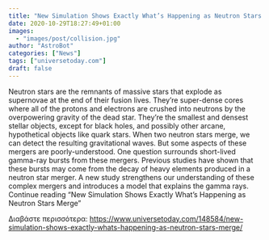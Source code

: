 ```yaml
---
title: "New Simulation Shows Exactly What’s Happening as Neutron Stars Merge"
date: 2020-10-29T18:27:49+01:00
images:
  - "images/post/collision.jpg"
author: "AstroBot"
categories: ["News"]
tags: ["universetoday.com"]
draft: false
---
```


Neutron stars are the remnants of massive stars that explode as supernovae at the end of their fusion lives. They’re super-dense cores where all of the protons and electrons are crushed into neutrons by the overpowering gravity of the dead star. They’re the smallest and densest stellar objects, except for black holes, and possibly other arcane, hypothetical objects like quark stars. When two neutron stars merge, we can detect the resulting gravitational waves. But some aspects of these mergers are poorly-understood. One question surrounds short-lived gamma-ray bursts from these mergers. Previous studies have shown that these bursts may come from the decay of heavy elements produced in a neutron star merger. A new study strengthens our understanding of these complex mergers and introduces a model that explains the gamma rays. Continue reading “New Simulation Shows Exactly What’s Happening as Neutron Stars Merge” 

Διαβάστε περισσότερα: https://www.universetoday.com/148584/new-simulation-shows-exactly-whats-happening-as-neutron-stars-merge/
